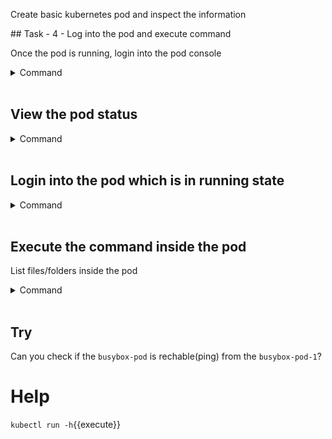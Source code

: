 Create basic kubernetes pod and inspect the information

## Task - 4 - Log into the pod and execute command

Once the pod is running, login into the pod console 

<details>
  <summary>Command</summary>
  <p>`kubectl run busybox-pod-1 --image=busybox --restart=Never --command -- /bin/sh -c 'sleep 3600'`{{execute}}</p>
</details>
<br/>


## View the pod status
<details>
  <summary>Command</summary>
  <p>`kubectl get pods`{{execute}}</p>
</details>
<br/>

## Login into the pod which is in running state
<details>
  <summary>Command</summary>
  <p>`kubectl exec -it busybox-pod-1 -- sh`{{execute}}</p>
</details>
<br/>

## Execute the command inside the pod
List files/folders inside the pod
<details>
  <summary>Command</summary>
  <p>`ls -l`{{execute}}</p>
</details>
<br/>

## Try
Can you check if the `busybox-pod` is rechable(ping) from the `busybox-pod-1`?

# Help 
`kubectl run -h`{{execute}} 
